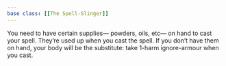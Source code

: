 ```yaml
---
base class: [[The Spell-Slinger]]
---
```

You need to have certain supplies— powders, oils, etc— on hand to cast your spell. They’re used up when you cast the spell. If you don’t have them on hand, your body will be the substitute: take 1-harm ignore-armour when you cast.